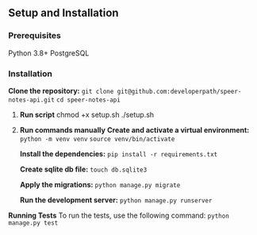 ## Setup and Installation

### Prerequisites

Python 3.8+
PostgreSQL

### Installation

**Clone the repository:**
`git clone git@github.com:developerpath/speer-notes-api.git`
`cd speer-notes-api`

1. **Run script**
   chmod +x setup.sh
   ./setup.sh


2. **Run commands manually**
   **Create and activate a virtual environment:**
   `python -m venv venv`
   `source venv/bin/activate`

   **Install the dependencies:**
   `pip install -r requirements.txt`

   **Create sqlite db file:**
   `touch db.sqlite3`

   **Apply the migrations:**
   `python manage.py migrate`

   **Run the development server:**
   `python manage.py runserver`

**Running Tests**
To run the tests, use the following command:
`python manage.py test`

